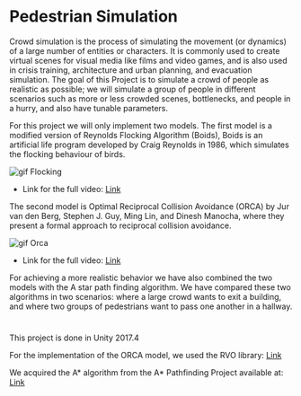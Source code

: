 # Pedestrian Simulation
Crowd simulation is the process of simulating the movement (or dynamics) of a large number of entities or characters. It is commonly used to create virtual scenes for visual media like films and video games, and is also used in crisis training, architecture and urban planning, and evacuation simulation. The goal of this Project is to simulate a crowd of people as realistic as possible; we will simulate a group of people in different scenarios such as more or less crowded scenes, bottlenecks, and people in a hurry, and also have tunable parameters.

For this project we will only implement two models. The first model is a modified version of Reynolds Flocking Algorithm (Boids), Boids is an artificial life program developed by Craig Reynolds in 1986, which simulates the flocking behaviour of birds.

![gif Flocking](https://user-images.githubusercontent.com/26629624/83361230-81b11500-a387-11ea-881e-0686e17aa947.gif)

- Link for the full video: [Link](https://www.youtube.com/watch?v=Uj9R5JN_6x0&t=4s)

The second model is Optimal Reciprocal Collision Avoidance (ORCA) by Jur van den Berg, Stephen J. Guy, Ming Lin, and Dinesh Manocha, where they present a formal approach to reciprocal collision avoidance.

![gif Orca](https://user-images.githubusercontent.com/26629624/83361231-84136f00-a387-11ea-9312-b64b01d43504.gif)

- Link for the full video: [Link](https://www.youtube.com/watch?v=4u3ZhC8rBcU&t=45s)

For achieving a more realistic behavior we have also combined the two models with the A star path finding algorithm. We have compared these two algorithms in two scenarios: where a large crowd wants to exit a building, and where two groups of pedestrians want to pass one another in a hallway.

#
This project is done in Unity 2017.4

For the implementation of the ORCA model, we used the RVO library: [Link](http://gamma.cs.unc.edu/RVO2/)

We acquired the A* algorithm from the A* Pathfinding Project available at: [Link](https://arongranberg.com/astar/download)


